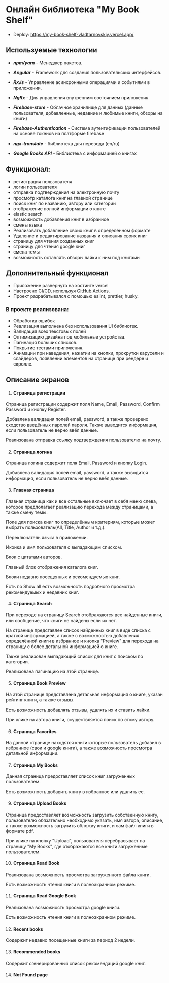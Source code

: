 # Онлайн библиотека "My Book Shelf"

- Deploy: https://my-book-shelf-vladtarnovskiy.vercel.app/

## Используемые технологии

- **_npm/yarn_** - Менеджер пакетов.
- **_Angular_** - Framework для создания пользовательских интерфейсов.
- **_RxJs_** - Управление асинхронными операциями и событиями в приложении.
- **_NgRx_** - Для управления внутренним состоянием приложения.
- **_Firebase-store_** - Облачное хранилище для данных (данные пользователя, добавленные, недавние и любимые книги, обзоры на книги)
- **_Firebase-Authentication_** - Система аутентификации пользователей на основе токенов на платформе firebase
- **_ngx-translate_** - библиотека для перевода (en/ru)

- **_Google Books API_** - Библиотека c информацией о книгах

## Функционал:

- регистрация пользователя
- логин пользователя
- отправка подтверждения на электронную почту
- просмотр каталога книг на главной странице
- поиск книг по названию, автору или категории
- отображение полной информации о книге
- elastic search
- возможность добавления книг в избранное
- смены языка
- Реализовать добавление своих книг в определённом формате
- Удаление и редактирование названия и описания своих книг
- страницу для чтения созданных книг
- страницу для чтения google книг
- смена темы
- возможность оставлять обзоры лайки к ним под книгами

## Дополнительный функционал

- Приложение развернуто на хостинге vercel
- Настроено CI/CD, используя [GitHub Actions](https://github.com/features/actions).
- Проект разрабатывался с помощью eslint, prettier, husky.

### В проекте реализована:

- Обработка ошибок
- Реализация выполнена без использования UI библиотек.
- Валидация всех текстовых полей
- Оптимизацию дизайна под мобильные устройства.
- Пагинация больших списков.
- Покрытие тестами приложения.
- Анимации при наведения, нажатии на кнопки, прокрутки карусели и слайдеров, появлении элементов на странице при рендере и скролле.

## Описание экранов

1. #### Страница регистрации

Страница регистрации содержит поля Name, Email, Password, Confirm Password и кнопку Register.

Добавлена валидация полей email, password, а также проверено сходство введённых паролей пароля. Также выводится информация, если пользователь не верно ввёл данные.

Реализована отправка ссылку подтверждения пользователю на почту.

2. #### Страница логина

Страница логина содержит поля Email, Password и кнопку Login.

Добавлена валидация полей email, password, а также выводится информация, если пользователь не верно ввёл данные.

3. #### Главная страница

Главная страница как и все остальные включает в себя меню слева, которое предполагает реализацию перехода между страницами, а также смену темы.

Поле для поиска книг по определённым критериям, которые может выбрать пользователь(All, Title, Author и т.д.).

Переключатель языка в приложении.

Иконка и имя пользователя с выпадающим списком.

Блок с цитатами авторов.

Главный блок отображения каталога книг.

Блоки недавно посещенных и рекомендуемых книг.

Есть по Show all есть возможность подробного просмотра рекомендуемых и недавних книг.

4. #### Страница Search

При переходе на страницу Search отображаются все найденные книги, или сообщение, что книги не найдены если их нет.

На странице представлен список найденных книг в виде списка с краткой информацией, а также с возможностью добавления определённой книги в избранное и кнопка "Preview" для перехода на страницу с более детальной информацией о книге.

Также реализован выпадающий список для книг с поиском по категории.

Реализована пагинацию на этой странице.

5. #### Страница Book Preview

На этой странице представлена детальная информация о книге, указан рейтинг книги, а также отзывы.

Есть возможность добавлять отзывы, удалять их и ставить лайки.

При клике на автора книги, осуществляется поиск по этому автору.

6. #### Страница Favorites

На данной странице находятся книги которые пользователь добавил в избранное (свои и google книги), а также возможность просмотра детальной информации.

7. #### Страница My Books

Данная страница предоставляет список книг загруженных пользователем.

Есть возможность добавить книгу в избранное или удалить ее.

9. #### Страница Upload Books

Страница предоставляет возможность загрузить собственную книгу, пользователю обязательно необходимо указать, имя автора, описание, а также возможность загрузить обложку книги, и сам файл книги в формате pdf.

При клике на кнопку "Upload", пользователя перебрасывает на страницу "My Books", где отображаются все книги загруженные пользователем.

10. #### Страница Read Book

Реализована возможность просмотра загруженного файла книги.

Есть возможность чтения книги в полноэкранном режиме.

11. #### Страница Read Google Book

Реализована возможность просмотра google книги.

Есть возможность чтения книги в полноэкранном режиме.

12. #### Recent books

Содержит недавно посещенные книги за период 2 недели.

13. #### Recommended books

Содержит сгенерированный список рекомендаций google книг.

14. #### Not Found page
